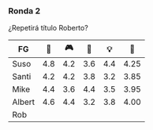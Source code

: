 ### Ronda 2
¿Repetirá título Roberto?

|FG|🍲|🎮|💸|💡|👑
|---|---|---|---|---|---|
|Suso|4.8|4.2|3.6|4.4|4.25|
|Santi|4.2|4.2|3.8|3.2|3.85|
|Mike|4.4|3.6|4.4|3.5|3.95|
|Albert|4.6|4.4|3.2|3.8|4.00|
|Rob	||||||

